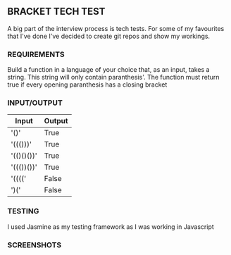 ## BRACKET TECH TEST

A big part of the interview process is tech tests. For some of my favourites that I've done I've decided to create git repos and show my workings.

### REQUIREMENTS

Build a function in a language of your choice that, as an input, takes a string. This string will only contain paranthesis'. The function must return true if every opening paranthesis has a closing bracket

### INPUT/OUTPUT

| Input         | Output        |
| ------------- |---------------|
| '()' | True |
| '((()))' | True |
| '(()()())' | True |
| '((())())' | True |
| '((((' | False |
| ')(' | False |

### TESTING

I used Jasmine as my testing framework as I was working in Javascript

### SCREENSHOTS


